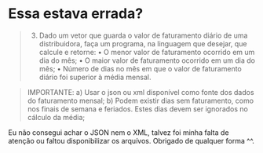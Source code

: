 # Essa estava errada?

> 3) Dado um vetor que guarda o valor de faturamento diário de uma distribuidora, faça um programa, na linguagem que desejar, que calcule e retorne:
>	• O menor valor de faturamento ocorrido em um dia do mês;
>	• O maior valor de faturamento ocorrido em um dia do mês;
>	• Número de dias no mês em que o valor de faturamento diário foi superior à média mensal.

> IMPORTANTE:
>	a) Usar o json ou xml disponível como fonte dos dados do faturamento mensal;
>	b) Podem existir dias sem faturamento, como nos finais de semana e feriados. Estes dias devem ser ignorados no cálculo da média;

Eu não consegui achar o JSON nem o XML, talvez foi minha falta de atenção ou faltou disponibilizar os arquívos. Obrigado de qualquer forma ^^.
